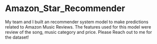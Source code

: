 # Amazon_Star_Recommender
My team and I built an recommender system  model  to  make  predictions  related  to  Amazon  Music  Reviews. The features used for this model were review of the song, music category and price. 
Please Reach out to me for the dataset!
